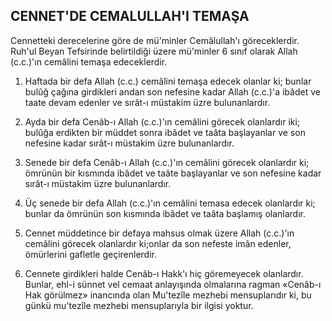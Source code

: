 ## CENNET'DE CEMALULLAH'I TEMAŞA

Cennetteki derecelerine göre de mü'minler Cemâlullah'ı göreceklerdir. Ruh'ul Beyan Tefsi­rinde belirtildiği üzere mü'minler 6 sınıf olarak Allah (c.c.)'ın cemâlini temaşa edeceklerdir.

1.  Haftada bir defa Allah (c.c.) cemâlini te­maşa edecek olanlar ki; bunlar bulûğ çağına gir­dikleri andan son nefesine kadar Allah (c.c.)'a ibâdet ve taate devam edenler ve sırât-ı müsta­kim üzre bulunanlardır.

2.  Ayda bir defa Cenâb-ı Allah (c.c.)'ın ce­mâlini görecek olanlardır iki; bulûğa erdikten bir müddet sonra ibâdet ve taâta başlayanlar ve son nefesine kadar sırât-ı müstakim üzre bulunanlardır.

3.  Senede bir defa Cenâb-ı Allah (c.c.)'ın cemâlini görecek olanlardır ki; ömrünün bir kısmında ibâdet ve taâte başlayanlar ve son nefesine kadar sırât-ı müstakim üzre bulunanlardır.

4.  Üç senede bir defa Allah (c.c.)'ın cemâ­lini temasa edecek olanlardır ki; bunlar da ömrünün son kısmında ibâdet ve taâta başlamış olanlardır.

5.  Cennet müddetince bir defaya mahsus ol­mak üzere Allah (c.c.)'ın cemâlini görecek olan­lardır ki;onlar da son nefeste imân edenler, ömürlerini gafletle geçirenlerdir.

6.  Cennete girdikleri halde Cenâb-ı Hakk'ı hiç göremeyecek olanlardır. Bunlar, ehl-i sünnet vel cemaat anlayışında olmalarına ragman «Cenâb-ı Hak görülmez» inancında olan Mu'tezîle mezhebi mensuplarıdır ki, bu günkü mu'tezîle mezhebi mensuplarıyla bir ilgisi yoktur.
